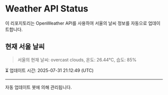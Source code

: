 
# Weather API Status

이 리포지토리는 OpenWeather API를 사용하여 서울의 날씨 정보를 자동으로 업데이트합니다.

## 현재 서울 날씨
> 서울의 현재 날씨: overcast clouds, 온도: 26.44°C, 습도: 85%

⏳ 업데이트 시간: 2025-07-31 21:12:49 (UTC)

---
자동 업데이트 봇에 의해 관리됩니다.
